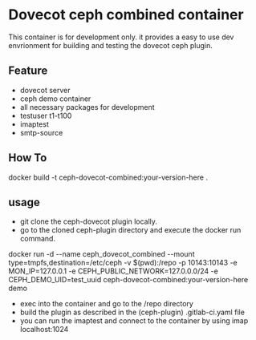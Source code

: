 # Dovecot ceph combined container

This container is for development only. it provides a easy to use dev envrionment for building
and testing the dovecot ceph plugin.


## Feature
- dovecot server
- ceph demo container
- all necessary packages for development
- testuser t1-t100
- imaptest
- smtp-source

## How To

docker build -t ceph-dovecot-combined:your-version-here .


## usage

- git clone the ceph-dovecot plugin locally.
- go to the cloned ceph-plugin directory and execute the docker run command.

docker run -d --name ceph_dovecot_combined --mount type=tmpfs,destination=/etc/ceph -v $(pwd):/repo -p 10143:10143 -e MON_IP=127.0.0.1 -e CEPH_PUBLIC_NETWORK=127.0.0.0/24 -e CEPH_DEMO_UID=test_uuid ceph-dovecot-combined:your-version-here demo


- exec into the container and go to the /repo directory
- build the plugin as described in the (ceph-plugin) .gitlab-ci.yaml file
- you can run the imaptest and connect to the container by using imap localhost:1024